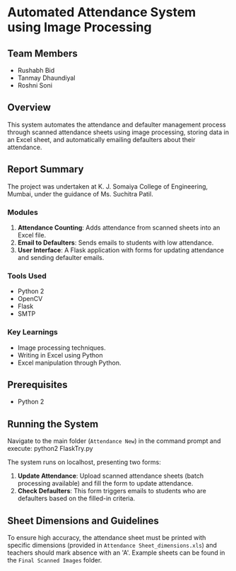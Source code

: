 # Automated Attendance System using Image Processing

## Team Members
- Rushabh Bid
- Tanmay Dhaundiyal
- Roshni Soni

## Overview
This system automates the attendance and defaulter management process through scanned attendance sheets using image processing, storing data in an Excel sheet, and automatically emailing defaulters about their attendance.

## Report Summary
The project was undertaken at K. J. Somaiya College of Engineering, Mumbai, under the guidance of Ms. Suchitra Patil.

### Modules
1. **Attendance Counting**: Adds attendance from scanned sheets into an Excel file.
2. **Email to Defaulters**: Sends emails to students with low attendance.
3. **User Interface**: A Flask application with forms for updating attendance and sending defaulter emails.

### Tools Used
- Python 2
- OpenCV
- Flask
- SMTP

### Key Learnings
- Image processing techniques.
- Writing in Excel using Python
- Excel manipulation through Python.

## Prerequisites
- Python 2

## Running the System
Navigate to the main folder (`Attendance New`) in the command prompt and execute:
python2 FlaskTry.py

The system runs on localhost, presenting two forms:
1. **Update Attendance**: Upload scanned attendance sheets (batch processing available) and fill the form to update attendance.
2. **Check Defaulters**: This form triggers emails to students who are defaulters based on the filled-in criteria.

## Sheet Dimensions and Guidelines
To ensure high accuracy, the attendance sheet must be printed with specific dimensions (provided in `Attendance Sheet_dimensions.xls`) and teachers should mark absence with an 'A'. Example sheets can be found in the `Final Scanned Images` folder.




